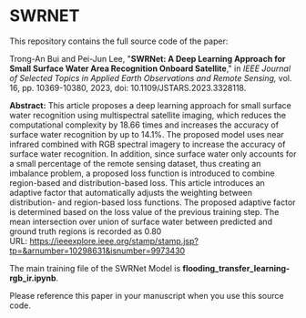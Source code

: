 # SWRNET
This repository contains the full source code of the paper:

Trong-An Bui and Pei-Jun Lee, 
"**SWRNet: A Deep Learning Approach for Small Surface Water Area Recognition Onboard Satellite**," 
in _IEEE Journal of Selected Topics in Applied Earth Observations and Remote Sensing,_ vol. 16, pp. 10369-10380, 2023, doi: 10.1109/JSTARS.2023.3328118.

**Abstract:** 
This article proposes a deep learning approach for small surface water recognition using multispectral satellite imaging, which reduces the computational complexity by 18.66 times and increases the accuracy of surface water recognition by up to 14.1%. The proposed model uses near infrared combined with RGB spectral imagery to increase the accuracy of surface water recognition. In addition, since surface water only accounts for a small percentage of the remote sensing dataset, thus creating an imbalance problem, a proposed loss function is introduced to combine region-based and distribution-based loss. This article introduces an adaptive factor that automatically adjusts the weighting between distribution- and region-based loss functions. The proposed adaptive factor is determined based on the loss value of the previous training step. The mean intersection over union of surface water between predicted and ground truth regions is recorded as 0.80
URL: https://ieeexplore.ieee.org/stamp/stamp.jsp?tp=&arnumber=10298631&isnumber=9973430

The main training file of the SWRNet Model is **flooding_transfer_learning-rgb_ir.ipynb**.

Please reference this paper in your manuscript when you use this source code.
